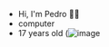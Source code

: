 - Hi, I'm Pedro 🎄🤍
- computer
- 17 years old
  (![image](https://github.com/Pedrolucas2505/Pedrolucas2505/assets/170030293/1badf773-7220-4669-9a48-062ddd840b8f)

<!---
Pedrolucas2505/Pedrolucas2505 is a ✨ special ✨ repository because its `README.md` (this file) appears on your GitHub profile.
You can click the Preview link to take a look at your changes.
--->
